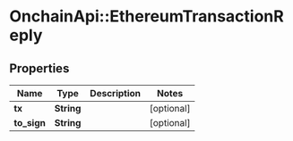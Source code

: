 # OnchainApi::EthereumTransactionReply

## Properties
Name | Type | Description | Notes
------------ | ------------- | ------------- | -------------
**tx** | **String** |  | [optional] 
**to_sign** | **String** |  | [optional] 


